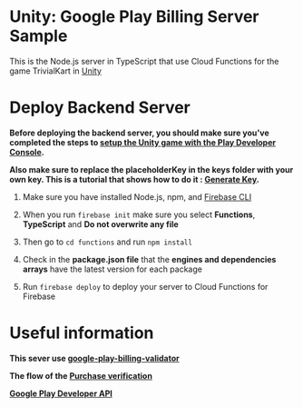 Unity: Google Play Billing Server Sample
=====================================================

This is the Node.js server in TypeScript that use Cloud Functions for the game TrivialKart in
[Unity](https://github.com/zkzhao333/play-unity-plugins/tree/master/GooglePlayPlugins/com.google.play.billing/Samples/TrivialKart)

# Deploy Backend Server

**Before deploying the backend server, you should make sure you've completed the steps to
[setup the Unity game with the Play Developer Console](https://github.com/google/play-unity-plugins/tree/master/GooglePlayPlugins/com.google.play.billing/Samples/TrivialKart/README.md).**

**Also make sure to replace the placeholderKey in the keys folder with your own key. This is a tutorial that shows how to do it : [Generate Key](https://medium.com/androidhub/how-to-validate-in-app-purchase-subscription-on-your-node-js-backend-a2b823470034).**

1. Make sure you have installed Node.js, npm, and [Firebase CLI](https://firebase.google.com/docs/cli/)

2. When you run `firebase init` make sure you select **Functions**, **TypeScript** and **Do not overwrite any file**

3. Then go to `cd functions` and run `npm install`

4. Check in the **package.json file** that the **engines and dependencies arrays** have the latest version for each package

5. Run `firebase deploy` to deploy your server to Cloud Functions for Firebase

# Useful information

**This sever use [google-play-billing-validator](https://www.npmjs.com/package/google-play-billing-validator)**

**The flow of the [Purchase verification](https://docs.unity3d.com/Manual/UnityIAPProcessingPurchases.html)**

**[Google Play Developer API](https://developers.google.com/android-publisher)**

